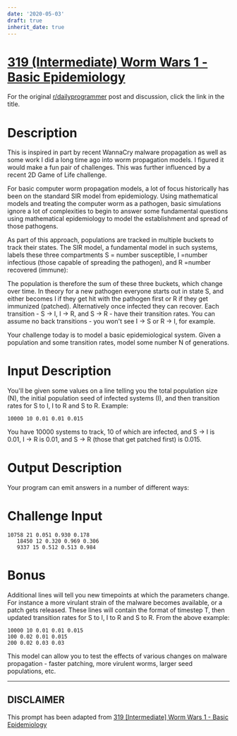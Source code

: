 ```yaml
---
date: '2020-05-03'
draft: true
inherit_date: true
---
```


# [319 (Intermediate) Worm Wars 1 - Basic Epidemiology](https://www.reddit.com/r/dailyprogrammer/comments/6h9woe/20160614_challenge_319_intermediate_worm_wars_1/)

For the original [r/dailyprogrammer](https://www.reddit.com/r/dailyprogrammer/) post and discussion, click the link in the title.

# Description
This is inspired in part by recent WannaCry malware propagation as well as some work I did a long time ago into worm propagation models. I figured it would make a fun pair of challenges. This was further influenced by a recent 2D Game of Life challenge. 

For basic computer worm propagation models, a lot of focus historically has been on the standard SIR model from epidemiology. Using mathematical models and treating the computer worm as a pathogen, basic simulations ignore a lot of complexities to begin to answer some fundamental questions using mathematical epidemiology to model the establishment and spread of those pathogens. 

As part of this approach, populations are tracked in multiple buckets to track their states. The SIR model, a fundamental model in such systems, labels these three compartments S = number susceptible, I =number infectious (those capable of spreading the pathogen), and R =number recovered (immune):

The population is therefore the sum of these three buckets, which change over time. In theory for a new pathogen everyone starts out in state S, and either becomes I if they get hit with the pathogen first or R if they get immunized (patched). Alternatively once infected they can recover. Each transition - S -> I, I -> R, and S -> R - have their transition rates. You can assume no back transitions - you won't see I -> S or R -> I, for example. 

Your challenge today is to model a basic epidemiological system. Given a population and some transition rates, model some number N of generations. 

# Input Description
You'll be given some values on a line telling you the total population size (N), the initial population seed of infected systems (I), and then transition rates for S to I, I to R and S to R. Example:


```
10000 10 0.01 0.01 0.015
```
You have 10000 systems to track, 10 of which are infected, and S -> I is 0.01, I -> R is 0.01, and S -> R (those that get patched first) is 0.015. 

# Output Description
Your program can emit answers in a number of different ways:

# Challenge Input

```
10758 21 0.051 0.930 0.178
   18450 12 0.320 0.969 0.306
   9337 15 0.512 0.513 0.984
```
# Bonus
Additional lines will tell you new timepoints at which the parameters change. For instance a more virulant strain of the malware becomes available, or a patch gets released. These lines will contain the format of timestep T, then updated transition rates for S to I, I to R and S to R. From the above example:


```
10000 10 0.01 0.01 0.015
100 0.02 0.01 0.015
200 0.02 0.03 0.03
```
This model can allow you to test the effects of various changes on malware propagation - faster patching, more virulent worms, larger seed populations, etc. 


----
## **DISCLAIMER**
This prompt has been adapted from [319 [Intermediate] Worm Wars 1 - Basic Epidemiology](https://www.reddit.com/r/dailyprogrammer/comments/6h9woe/20160614_challenge_319_intermediate_worm_wars_1/
)
